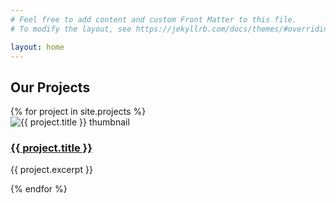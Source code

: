 ```yaml
---
# Feel free to add content and custom Front Matter to this file.
# To modify the layout, see https://jekyllrb.com/docs/themes/#overriding-theme-defaults

layout: home
---
```


<h2>Our Projects</h2>

<div class="projects">
  {% for project in site.projects %}
    <div class="project">
      <img src="{{ project.thumbnail }}" alt="{{ project.title }} thumbnail" />
      <h3><a href="{{ project.url }}">{{ project.title }}</a></h3>
      <p>{{ project.excerpt }}</p>
    </div>
  {% endfor %}
</div>
